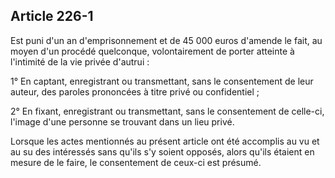 Article 226-1
----
Est puni d'un an d'emprisonnement et de 45 000 euros d'amende le fait, au moyen
d'un procédé quelconque, volontairement de porter atteinte à l'intimité de la
vie privée d'autrui :

1° En captant, enregistrant ou transmettant, sans le consentement de leur
auteur, des paroles prononcées à titre privé ou confidentiel ;

2° En fixant, enregistrant ou transmettant, sans le consentement de celle-ci,
l'image d'une personne se trouvant dans un lieu privé.

Lorsque les actes mentionnés au présent article ont été accomplis au vu et au su
des intéressés sans qu'ils s'y soient opposés, alors qu'ils étaient en mesure de
le faire, le consentement de ceux-ci est présumé.
